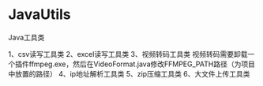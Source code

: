 # JavaUtils
Java工具类

1、csv读写工具类
2、excel读写工具类
3、视频转码工具类
  视频转码需要卸载一个插件ffmpeg.exe，然后在VideoFormat.java修改FFMPEG_PATH路径（为项目中放置的路径）
4、ip地址解析工具类
5、zip压缩工具类
6、大文件上传工具类
  
